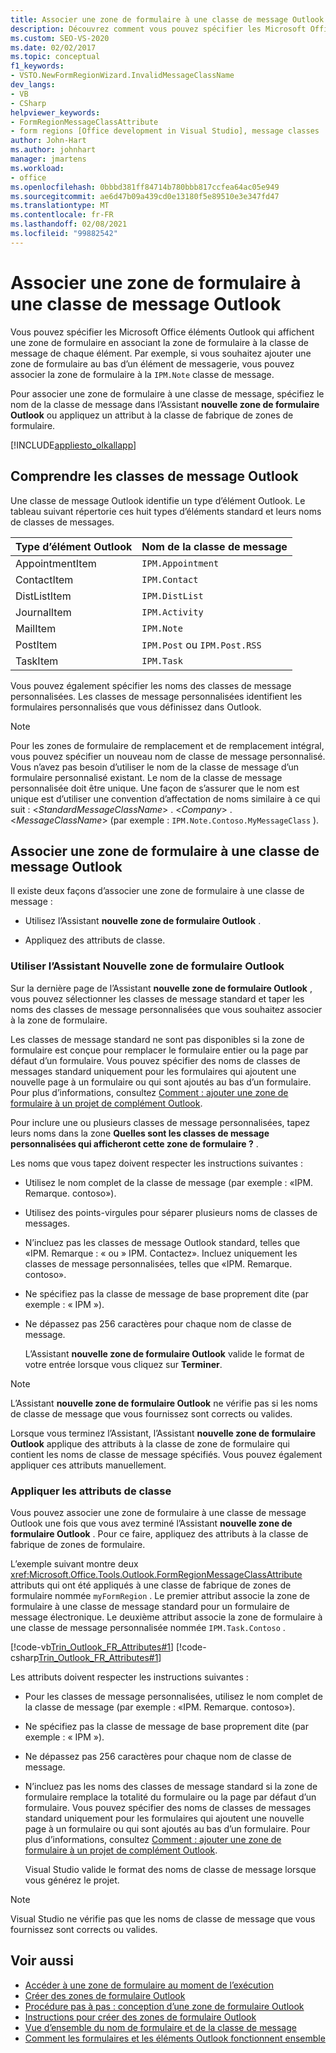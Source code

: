 ```yaml
---
title: Associer une zone de formulaire à une classe de message Outlook
description: Découvrez comment vous pouvez spécifier les Microsoft Office éléments Outlook qui affichent une zone de formulaire en associant la zone de formulaire à la classe de message de chaque élément.
ms.custom: SEO-VS-2020
ms.date: 02/02/2017
ms.topic: conceptual
f1_keywords:
- VSTO.NewFormRegionWizard.InvalidMessageClassName
dev_langs:
- VB
- CSharp
helpviewer_keywords:
- FormRegionMessageClassAttribute
- form regions [Office development in Visual Studio], message classes
author: John-Hart
ms.author: johnhart
manager: jmartens
ms.workload:
- office
ms.openlocfilehash: 0bbbd381ff84714b780bbb817ccfea64ac05e949
ms.sourcegitcommit: ae6d47b09a439cd0e13180f5e89510e3e347fd47
ms.translationtype: MT
ms.contentlocale: fr-FR
ms.lasthandoff: 02/08/2021
ms.locfileid: "99882542"
---
```

# <a name="associate-a-form-region-with-an-outlook-message-class"></a>Associer une zone de formulaire à une classe de message Outlook
  Vous pouvez spécifier les Microsoft Office éléments Outlook qui affichent une zone de formulaire en associant la zone de formulaire à la classe de message de chaque élément. Par exemple, si vous souhaitez ajouter une zone de formulaire au bas d’un élément de messagerie, vous pouvez associer la zone de formulaire à la `IPM.Note` classe de message.

 Pour associer une zone de formulaire à une classe de message, spécifiez le nom de la classe de message dans l’Assistant **nouvelle zone de formulaire Outlook** ou appliquez un attribut à la classe de fabrique de zones de formulaire.

 [!INCLUDE[appliesto_olkallapp](../vsto/includes/appliesto-olkallapp-md.md)]

## <a name="understand-outlook-message-classes"></a>Comprendre les classes de message Outlook
 Une classe de message Outlook identifie un type d’élément Outlook. Le tableau suivant répertorie ces huit types d’éléments standard et leurs noms de classes de messages.

|Type d’élément Outlook|Nom de la classe de message|
|-----------------------|------------------------|
|AppointmentItem|`IPM.Appointment`|
|ContactItem|`IPM.Contact`|
|DistListItem|`IPM.DistList`|
|JournalItem|`IPM.Activity`|
|MailItem|`IPM.Note`|
|PostItem|`IPM.Post` ou `IPM.Post.RSS`|
| TaskItem|`IPM.Task`|

 Vous pouvez également spécifier les noms des classes de message personnalisées. Les classes de message personnalisées identifient les formulaires personnalisés que vous définissez dans Outlook.

> [!NOTE]
> Pour les zones de formulaire de remplacement et de remplacement intégral, vous pouvez spécifier un nouveau nom de classe de message personnalisé. Vous n’avez pas besoin d’utiliser le nom de la classe de message d’un formulaire personnalisé existant. Le nom de la classe de message personnalisée doit être unique. Une façon de s’assurer que le nom est unique est d’utiliser une convention d’affectation de noms similaire à ce qui suit : \<*StandardMessageClassName*> . \<*Company*> .\<*MessageClassName*> (par exemple : `IPM.Note.Contoso.MyMessageClass` ).

## <a name="associate-a-form-region-with-an-outlook-message-class"></a>Associer une zone de formulaire à une classe de message Outlook
 Il existe deux façons d’associer une zone de formulaire à une classe de message :

- Utilisez l’Assistant **nouvelle zone de formulaire Outlook** .

- Appliquez des attributs de classe.

### <a name="use-the-new-outlook-form-region-wizard"></a>Utiliser l’Assistant Nouvelle zone de formulaire Outlook
 Sur la dernière page de l’Assistant **nouvelle zone de formulaire Outlook** , vous pouvez sélectionner les classes de message standard et taper les noms des classes de message personnalisées que vous souhaitez associer à la zone de formulaire.

 Les classes de message standard ne sont pas disponibles si la zone de formulaire est conçue pour remplacer le formulaire entier ou la page par défaut d’un formulaire. Vous pouvez spécifier des noms de classes de messages standard uniquement pour les formulaires qui ajoutent une nouvelle page à un formulaire ou qui sont ajoutés au bas d’un formulaire. Pour plus d’informations, consultez [Comment : ajouter une zone de formulaire à un projet de complément Outlook](../vsto/how-to-add-a-form-region-to-an-outlook-add-in-project.md).

 Pour inclure une ou plusieurs classes de message personnalisées, tapez leurs noms dans la zone **Quelles sont les classes de message personnalisées qui afficheront cette zone de formulaire ?** .

 Les noms que vous tapez doivent respecter les instructions suivantes :

- Utilisez le nom complet de la classe de message (par exemple : «IPM. Remarque. contoso»).

- Utilisez des points-virgules pour séparer plusieurs noms de classes de messages.

- N’incluez pas les classes de message Outlook standard, telles que «IPM. Remarque : « ou » IPM. Contactez». Incluez uniquement les classes de message personnalisées, telles que «IPM. Remarque. contoso».

- Ne spécifiez pas la classe de message de base proprement dite (par exemple : « IPM »).

- Ne dépassez pas 256 caractères pour chaque nom de classe de message.

  L’Assistant **nouvelle zone de formulaire Outlook** valide le format de votre entrée lorsque vous cliquez sur **Terminer**.

> [!NOTE]
> L’Assistant **nouvelle zone de formulaire Outlook** ne vérifie pas si les noms de classe de message que vous fournissez sont corrects ou valides.

 Lorsque vous terminez l’Assistant, l’Assistant **nouvelle zone de formulaire Outlook** applique des attributs à la classe de zone de formulaire qui contient les noms de classe de message spécifiés. Vous pouvez également appliquer ces attributs manuellement.

### <a name="apply-class-attributes"></a>Appliquer les attributs de classe
 Vous pouvez associer une zone de formulaire à une classe de message Outlook une fois que vous avez terminé l’Assistant **nouvelle zone de formulaire Outlook** . Pour ce faire, appliquez des attributs à la classe de fabrique de zones de formulaire.

 L’exemple suivant montre deux <xref:Microsoft.Office.Tools.Outlook.FormRegionMessageClassAttribute> attributs qui ont été appliqués à une classe de fabrique de zones de formulaire nommée `myFormRegion` . Le premier attribut associe la zone de formulaire à une classe de message standard pour un formulaire de message électronique. Le deuxième attribut associe la zone de formulaire à une classe de message personnalisée nommée `IPM.Task.Contoso` .

 [!code-vb[Trin_Outlook_FR_Attributes#1](../vsto/codesnippet/VisualBasic/Trin_Outlook_FR_Attributes/FormRegion1.vb#1)]
 [!code-csharp[Trin_Outlook_FR_Attributes#1](../vsto/codesnippet/CSharp/Trin_Outlook_FR_Attributes/FormRegion1.cs#1)]

 Les attributs doivent respecter les instructions suivantes :

- Pour les classes de message personnalisées, utilisez le nom complet de la classe de message (par exemple : «IPM. Remarque. contoso»).

- Ne spécifiez pas la classe de message de base proprement dite (par exemple : « IPM »).

- Ne dépassez pas 256 caractères pour chaque nom de classe de message.

- N’incluez pas les noms des classes de message standard si la zone de formulaire remplace la totalité du formulaire ou la page par défaut d’un formulaire. Vous pouvez spécifier des noms de classes de messages standard uniquement pour les formulaires qui ajoutent une nouvelle page à un formulaire ou qui sont ajoutés au bas d’un formulaire. Pour plus d’informations, consultez [Comment : ajouter une zone de formulaire à un projet de complément Outlook](../vsto/how-to-add-a-form-region-to-an-outlook-add-in-project.md).

  Visual Studio valide le format des noms de classe de message lorsque vous générez le projet.

> [!NOTE]
> Visual Studio ne vérifie pas que les noms de classe de message que vous fournissez sont corrects ou valides.

## <a name="see-also"></a>Voir aussi
- [Accéder à une zone de formulaire au moment de l’exécution](../vsto/accessing-a-form-region-at-run-time.md)
- [Créer des zones de formulaire Outlook](../vsto/creating-outlook-form-regions.md)
- [Procédure pas à pas : conception d’une zone de formulaire Outlook](../vsto/walkthrough-designing-an-outlook-form-region.md)
- [Instructions pour créer des zones de formulaire Outlook](../vsto/guidelines-for-creating-outlook-form-regions.md)
- [Vue d’ensemble du nom de formulaire et de la classe de message](/office/vba/outlook/Concepts/Forms/form-name-and-message-class-overview)
- [Comment les formulaires et les éléments Outlook fonctionnent ensemble](/office/vba/outlook/Concepts/Forms/how-outlook-forms-and-items-work-together)
